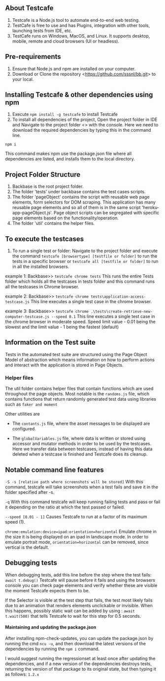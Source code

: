 
## About Testcafe

1. Testcafe is a Node.js tool to automate end-to-end web testing.
2. TestCafe is free to use and has Plugins, integration with other tools, launching tests from IDE, etc. 
3. TestCafe runs on Windows, MacOS, and Linux. It supports desktop, mobile, remote and cloud browsers (UI or headless).

## Pre-requirements

1. Ensure that Node.js and npm are installed on your computer.
2. Download or Clone the repository <<https://github.com/sssnl/bb.git>> to your local.

## Installing Testcafe & other dependencies using npm

1. Execute `npm install -g testcafe` to install Testcafe
2. To install all dependencies of the project, Open the project folder in IDE and Navigate to the project folder <<Backbase>> with the console. Here we need to download the required dependencies by typing this in the command line.

`npm i`

This command makes npm use the package.json file where all dependencies are listed, and installs them to the local directory.

## Project Folder Structure

1. Backbase is the root project folder.
2. The folder 'tests' under backbase contains the test cases scripts.
3. The folder 'pageObject' contains the script with reusable web page elements, form selectors for DOM scraping. This application has many reusable page elements and so all of them is in the same script 'heroku-app-pageObject.js'. Page object scripts can be segregated with specific page elements based on the functionality/operation.
4. The folder 'util' contains the helper files.

## To execute the testcases

1. To run a single test or folder: Navigate to the project folder and execute the command `testcafe [browsertype] [testfile or folder]` to run the tests in a specific browser or `testcafe all [testfile or folder]` to run in all the installed browsers.
  
  example 1:  Backbase>> `testcafe chrome tests`
  This runs the entire Tests folder which holds all the testcases in tests folder and this command runs all the testcases in Chrome browser.

  example 2:  Backbase>> `testcafe chrome tests\application-access-testcase.js`
  This line executes a single test case in the chrome browser.

  example 3:  Backbase>> `testcafe chrome .\tests\create-retrieve-new-computer-testcase.js --speed 0.1`
  This line executes a single test case in the chrome browser in moderate speed. Speed limit value - 0.01 being the slowest and the limit value - 1 being the fastest (default)

## Information on the Test suite

Tests in the automated test suite are structured using the Page Object Model of abstraction which means information on how to perform actions and interact with the application is stored in Page Objects.

### Helper files
The util folder contains helper files that contain functions which are used throughout the page objects. Most notable is the `randoms.js` file, which contains functions that return randomly generated test data using libraries such as `faker and moment`

Other utilities are 
- The `contants.js` file, where the asset messages to be displayed are configured.

- The `globalVariables.js` file, where data is written or stored using accessor and mutator methods in order to be used by the testcases. Here we transfer data between testcases, instead of having this data deleted when a testcase is finished and Testcafe does its cleanup.


## Notable command line features

`-S -s [relative path where screenshots will be stored]`
With this command, testcafe will take screenshots when a test fails and save it in the folder specified after -s.

`-q`
With this command testcafe will keep running failing tests and pass or fail it depending on the ratio at which the test passed or failed.

`--speed [0.01 - 1]`
Causes Testcafe to run at a factor of its maximum speed (1).

`chrome:emulation:device=ipad:orientation=horizontal`
Emulate chrome in the size it is being displayed on an ipad in landscape mode. In order to emulate portrait mode, `orientation=horizontal` can be removed, since vertical is the default.

## Debugging tests

When debugging tests, add this line before the step where the test fails: `await t.debug()`
Testcafe will pause before it fails and using the browsers console you can check page elements and verify whether these are visible the moment Testcafe expects them to be.

If the Selector is visible at the test step that fails, the test most likely fails due to an animation that renders elements unclickable or invisible. When this happens, possibly static wait can be added by using : `await t.wait(500)` that tells Testcafe to wait for this step for 0.5 seconds.


#### Maintaining and updating the package.json

After installing npm-check-updates, you can update the package.json by running the cmd `ncu -u`, and then download the latest versions of the dependencies by running the `npm i` command.

I would suggest running the regressionset at least once after updating the dependencies, and if a new version of the dependencies destroys tests, returning the version of that package to its original state, but then typing it as follows: `1.2.x`
